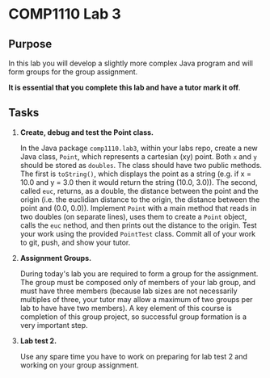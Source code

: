 # COMP1110 Lab 3

## Purpose

In this lab you will develop a slightly more complex Java program and will form groups for the group assignment.

**It is essential that you complete this lab and have a tutor mark it off**.

## Tasks

1. **Create, debug and test the Point class.**

    In the Java package `comp1110.lab3`, within your labs repo, create a new Java class, `Point`, which represents a cartesian (xy) point. Both `x` and `y` should be stored as `doubles`. The class should have two public methods. The first is `toString()`, which displays the point as a string (e.g. if x = 10.0 and y = 3.0 then it would return the string (10.0, 3.0)). The second, called `euc`, returns, as a double, the distance between the point and the origin (i.e. the euclidian distance to the origin, the distance between the point and (0.0, 0.0)). Implement `Point` with a main method that reads in two doubles (on separate lines), uses them to create a `Point` object, calls the `euc` nethod, and then prints out the distance to the origin. Test your work using the provided `PointTest` class. Commit all of your work to git, push, and show your tutor.

2. **Assignment Groups.**

    During today's lab you are required to form a group for the assignment. The group must be composed only of members of your lab group, and must have three members (because lab sizes are not necessarily multiples of three, your tutor may allow a maximum of two groups per lab to have have two members). A key element of this course is completion of this group project, so successful group formation is a very important step.

3. **Lab test 2.**

    Use any spare time you have to work on preparing for lab test 2 and working on your group assignment.
